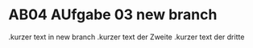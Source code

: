 # AB04 AUfgabe 03 new branch
.kurzer text in new branch
.kurzer text der Zweite
.kurzer text der dritte




